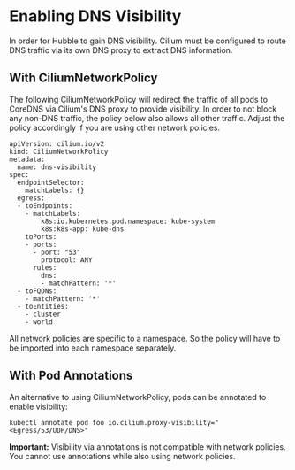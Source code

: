 # Enabling DNS Visibility

In order for Hubble to gain DNS visibility. Cilium must be configured to route
DNS traffic via its own DNS proxy to extract DNS information.

## With CiliumNetworkPolicy

The following CiliumNetworkPolicy will redirect the traffic of all pods to
CoreDNS via Cilium's DNS proxy to provide visibility. In order to not block any
non-DNS traffic, the policy below also allows all other traffic. Adjust the
policy accordingly if you are using other network policies.

    apiVersion: cilium.io/v2
    kind: CiliumNetworkPolicy
    metadata:
      name: dns-visibility
    spec:
      endpointSelector:
        matchLabels: {}
      egress:
      - toEndpoints:
        - matchLabels:
            k8s:io.kubernetes.pod.namespace: kube-system
            k8s:k8s-app: kube-dns
        toPorts:
        - ports:
          - port: "53"
            protocol: ANY
          rules:
            dns:
            - matchPattern: '*'
      - toFQDNs:
        - matchPattern: '*'
      - toEntities:
        - cluster
        - world

All network policies are specific to a namespace. So the policy will have to be
imported into each namespace separately.

## With Pod Annotations

An alternative to using CiliumNetworkPolicy, pods can be annotated to enable
visibility:

    kubectl annotate pod foo io.cilium.proxy-visibility="<Egress/53/UDP/DNS>"

**Important:** Visibility via annotations is not compatible with network
policies. You cannot use annotations while also using network policies.
